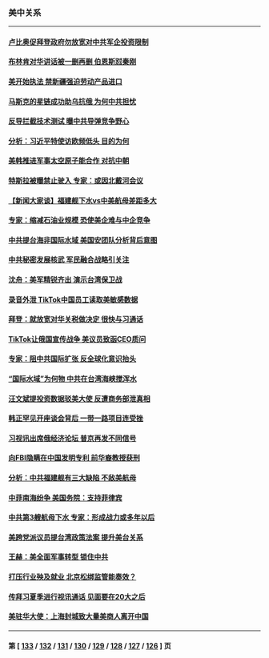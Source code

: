 ### 美中关系
---
#### [卢比奥促拜登政府勿放宽对中共军企投资限制](../../pages/nf1412576/n13764949.md) 
#### [布林肯对华讲话被一删再删 伯恩斯怼秦刚](../../pages/nf1412576/n13764796.md) 
#### [美开始执法 禁新疆强迫劳动产品进口](../../pages/nf1412576/n13764649.md) 
#### [马斯克的星链成功助乌抗俄 为何中共担忧](../../pages/nf1412576/n13764450.md) 
#### [反导拦截技术测试 曝中共导弹竞争野心](../../pages/nf1412576/n13764411.md) 
#### [分析：习近平特使访欧频低头 目的为何](../../pages/nf1412576/n13763703.md) 
#### [美韩推进军事太空原子能合作 对抗中朝](../../pages/nf1412576/n13764032.md) 
#### [特斯拉被曝禁止驶入 专家：或因北戴河会议](../../pages/nf1412576/n13763699.md) 
#### [【新闻大家谈】福建舰下水vs中美航母差距多大](../../pages/nf1412576/n13763172.md) 
#### [专家：缩减石油业规模 恐使美企难与中企竞争](../../pages/nf1412576/n13763425.md) 
#### [中共提台海非国际水域 美国安团队分析背后意图](../../pages/nf1412576/n13762899.md) 
#### [中共秘密发展核武 军民融合战略引关注](../../pages/nf1412576/n13762850.md) 
#### [沈舟：美军精锐齐出 演示台湾保卫战](../../pages/nf1412576/n13762508.md) 
#### [录音外泄 TikTok中国员工读取美敏感数据](../../pages/nf1412576/n13762495.md) 
#### [拜登：就放宽对华关税做决定 很快与习通话](../../pages/nf1412576/n13762428.md) 
#### [TikTok让俄国宣传战争 美议员致函CEO质问](../../pages/nf1412576/n13762112.md) 
#### [专家：阻中共国际扩张 反全球化意识抬头](../../pages/nf1412576/n13761868.md) 
#### [“国际水域”为何物 中共在台湾海峡搅浑水](../../pages/nf1412576/n13762058.md) 
#### [汪文斌提投资数据驳美大使 反遭商务部泄真相](../../pages/nf1412576/n13761701.md) 
#### [韩正罕见开座谈会背后 一带一路项目连受挫](../../pages/nf1412576/n13761858.md) 
#### [习视讯出席俄经济论坛 普京再发不同信号](../../pages/nf1412576/n13761933.md) 
#### [向FBI隐瞒在中国发明专利 前华裔教授获刑](../../pages/nf1412576/n13761839.md) 
#### [分析：中共福建舰有三大缺陷 不敌美航母](../../pages/nf1412576/n13761846.md) 
#### [中菲南海纷争 美国务院：支持菲律宾](../../pages/nf1412576/n13761795.md) 
#### [中共第3艘航母下水 专家：形成战力或多年以后](../../pages/nf1412576/n13761788.md) 
#### [美跨党派议员提台湾政策法案 提升美台关系](../../pages/nf1412576/n13761597.md) 
#### [王赫：美全面军事转型 锁住中共](../../pages/nf1412576/n13761307.md) 
#### [打压行业殃及就业 北京松绑监管能奏效？](../../pages/nf1412576/n13761130.md) 
#### [传拜习夏季进行视讯通话 见面要在20大之后](../../pages/nf1412576/n13761110.md) 
#### [美驻华大使：上海封城致大量美商人离开中国](../../pages/nf1412576/n13761148.md) 

---
#### 第 [ [133](./133.md) / [132](./132.md) / [131](./131.md) / [130](./130.md) / [129](./129.md) / [128](./128.md) / [127](./127.md) / [126](./126.md) ] 页
